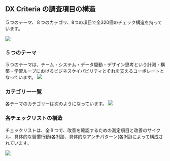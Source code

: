 ## DX Criteria の調査項目の構造
５つのテーマ、８つのカテゴリ、8つの項目で全320個のチェック構造を持っています。

![](/image/structure.png)

### ５つのテーマ
５つのテーマは、チーム・システム・データ駆動・デザイン思考という計測・構築・学習ループにおけるビジネスケイパビリティとそれを支えるコーポレートとなっています。
![](/image/theme.png)

### カテゴリー一覧
各テーマのカテゴリーは次のようになっています。
![](/image/category.png)

### 各チェックリストの構造
チェックリストは、全８つで、改善を確認するための測定項目と改善のサイクル、具体的な習慣行動(各3個)、具体的なアンチパターン(各3個)によって構成されています。

![](/image/checklist.png)

